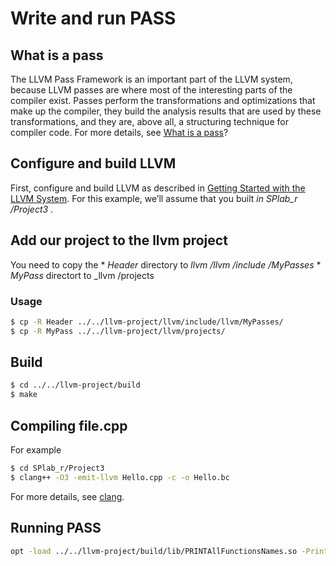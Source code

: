 # Write and run PASS
## What is a pass 

The LLVM Pass Framework is an important part of the LLVM system, because LLVM passes are where most of the interesting parts of the compiler exist. Passes perform the transformations and optimizations that make up the compiler, they build the analysis results that are used by these transformations, and they are, above all, a structuring technique for compiler code. For more details, see [What is a pass](https://llvm.org/docs/itingAnLLVMPass.html#introduction-what-is-a-pass)?

## Configure and build LLVM 
First, configure and build LLVM as described in [Getting Started with the LLVM System](https://llvm.org/docs/GettingStarted.html). For this example, we’ll assume that you built _in SPlab_r /Project3_ .

## Add our project to the llvm project 
You need to copy the 
	* _Header_ directory to _llvm /llvm /include /MyPasses_
	* _MyPass_ directort to _llvm /projects 

### Usage
```bash
$ cp -R Header ../../llvm-project/llvm/include/llvm/MyPasses/
$ cp -R MyPass ../../llvm-project/llvm/projects/
```

## Build
```bash
$ cd ../../llvm-project/build
$ make
```
## Compiling file.cpp
For example
```bash
$ cd SPlab_r/Project3 
$ clang++ -O3 -emit-llvm Hello.cpp -c -o Hello.bc
```
For more details, see [clang](https://llvm.org/docs/GettingStarted.html#id35).

## Running PASS
```bash
opt -load ../../llvm-project/build/lib/PRINTAllFunctionsNames.so -PrintSubFunctionsInfo <ourFile> /dev/null
```
